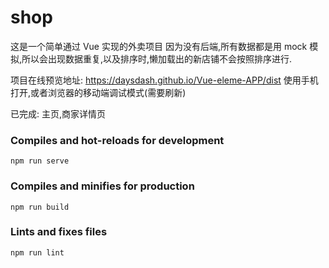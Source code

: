 # shop
这是一个简单通过 Vue 实现的外卖项目
因为没有后端,所有数据都是用 mock 模拟,所以会出现数据重复,以及排序时,懒加载出的新店铺不会按照排序进行.

项目在线预览地址: https://daysdash.github.io/Vue-eleme-APP/dist
使用手机打开,或者浏览器的移动端调试模式(需要刷新)

已完成:
主页,商家详情页

### Compiles and hot-reloads for development

```
npm run serve
```

### Compiles and minifies for production

```
npm run build
```

### Lints and fixes files

```
npm run lint
```
